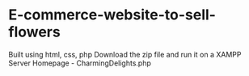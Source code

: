 # E-commerce-website-to-sell-flowers
Built using html, css, php
Download the zip file and run it on a XAMPP Server
Homepage - CharmingDelights.php
